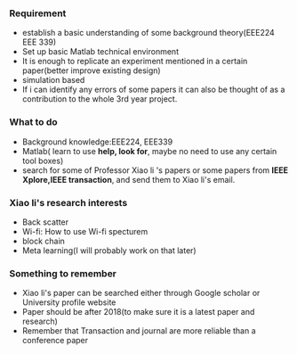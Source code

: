 ### Requirement

- establish  a basic understanding of some background theory(EEE224 EEE 339)
- Set up basic Matlab technical environment
- It is enough to replicate an experiment mentioned in a certain paper(better improve existing design)
- simulation based
- If i can identify any errors of some papers it can also be thought of as a contribution to the whole 3rd year project.





### What to do

- Background knowledge:EEE224, EEE339
- Matlab( learn to use **help, look for**, maybe no need to use any certain tool boxes)
- search for some of Professor Xiao li 's papers or some papers from **IEEE Xplore,IEEE transaction**, and send them to Xiao li's email.





### Xiao li's research interests

- Back scatter
- Wi-fi: How to use Wi-fi specturem
- block chain
- Meta learning(I will probably work on that later)





### Something to remember

- Xiao li's paper can be searched either through Google scholar or University profile website
- Paper should be after 2018(to make sure it is a latest paper and research)
- Remember that  Transaction and  journal are  more reliable than a conference paper